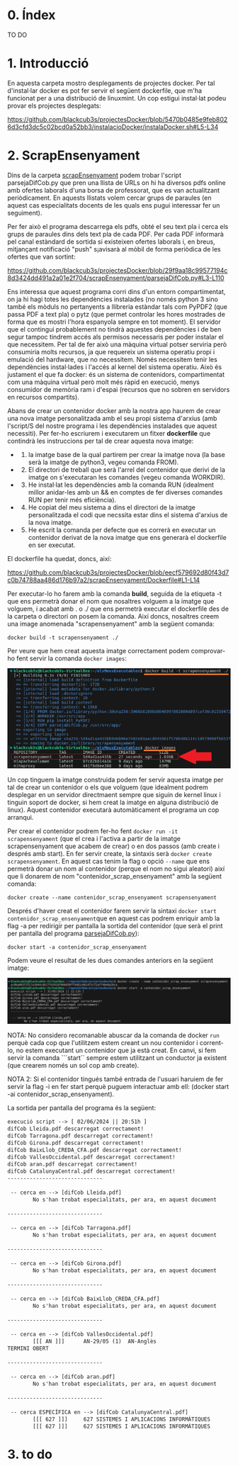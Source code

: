 

# 0. Índex

TO DO

# 1. Introducció

En aquesta carpeta mostro desplegaments de projectes docker. Per tal d'instal·lar docker es pot fer servir el següent dockerfile, que m'ha funcionat per a una distribució de linuxmint. Un cop estigui instal·lat podeu provar els projectes desplegats:

https://github.com/blackcub3s/projectesDocker/blob/5470b0485e9feb8026d3cfd3dc5c02bcd0a52bb3/instalacioDocker/instalaDocker.sh#L5-L34

# 2. ScrapEnsenyament

Dins de la carpeta [scrapEnsenyament](/scrapEnsenyament/) podem trobar l'script parsejaDifCob.py que pren una llista de URLs on hi ha diversos pdfs online amb ofertes laborals d'una borsa de professorat, que es van actualitzant periòdicament. En aquests llistats volem cercar grups de paraules (en aquest cas especialitats docents de les quals ens pugui interessar fer un seguiment).

Per fer això el programa descarrega els pdfs, obté el seu text pla i cerca els grups de paraules dins dels text pla de cada PDF. Per cada PDF informarà pel canal estàndard de sortida si existeixen ofertes laborals i, en breus, mitjançant notificació "push" s¡avisarà al mòbil de forma periòdica de les ofertes que van sortint:

https://github.com/blackcub3s/projectesDocker/blob/29f9aa18c99577194c8d3424dd491a2a01e2f704/scrapEnsenyament/parsejaDifCob.py#L3-L110

Ens interessa que aquest programa corri dins d'un entorn compartimentat, on ja hi hagi totes les dependències instalades (no només python 3 sino també els mòduls no pertanyents a llibreria estàndar tals com PyPDF2 (que passa PDF a text pla) o pytz (que permet controlar les hores mostrades de forma que es mostri l'hora espanyola sempre en tot moment). El servidor que el contingui probablement no tindrà aquestes dependències i de ben segur tampoc tindrem accés als permisos necessaris per poder instalar el que necessitem. Per tal de fer això una màquina virtual potser serviria però consumiria molts recursos, ja que requereix un sistema operatiu propi i emulació del hardware, que no necessitem. Només necessitem tenir les dependències instal·lades i l'accés al kernel del sistema operatiu. Això és justament el que fa docker: és un sistema de contenidors, compartimentat com una màquina virtual però molt més ràpid en execució, menys consumidor de memòria ram i d'espai (recursos que no sobren en servidors en recursos compartits). 

Abans de crear un contenidor docker amb la nostra app haurem de crear una nova imatge personalitzada amb el seu propi sistema d'arxius (amb l'script/S del nostre programa i les dependències instalades que aquest necessiti). Per fer-ho escriurem i executarem un fitxer <strong>dockerfile</strong> que contindrà les instruccions per tal de crear aquesta nova imatge: 

- 1. la imatge base de la qual partirem per crear la imatge nova (la base serà la imatge de python3, vegeu comanda FROM).
- 2. El directori de treball que serà l'arrel del contenidor que derivi de la imatge on s'executaran les comandes (vegeu comanda WORKDIR).
- 3. He instal·lat les dependències amb la comanda RUN (idealment millor anidar-les amb un && en comptes de fer diverses comandes RUN per tenir més eficiència).
- 4. He copiat del meu sistema a dins el directori de la imatge personalitzada el codi que necssita estar dins el sistema d'arxius de la nova imatge.
- 5. He escrit la comanda per defecte que es correrà en executar un contenidor derivat de la nova imatge que ens generarà el dockerfile en ser executat.

El dockerfile ha quedat, doncs, així:

https://github.com/blackcub3s/projectesDocker/blob/eecf579692d80f43d7c0b74788aa486d176b97a2/scrapEnsenyament/Dockerfile#L1-L14


Per executar-lo ho farem amb la comanda <strong>build</strong>, seguida de la etiqueta -t que ens permetrà donar el nom que nosaltres volguem a la imatge que volguem, i acabat amb . o ./ que ens permetrà executar el dockerfile des de la carpeta o directori on posem la comanda. Així doncs, nosaltres creem una image anomenada "scrapensenyament" amb la següent comanda:

```
docker build -t scrapensenyament ./
```

Per veure que hem creat aquesta imatge correctament podem comprovar-ho fent servir la comanda `docker images`:

![Ep! imatge no carregada.](/scrapEnsenyament/img/1_dockerBuild_creacioImatge.png)

Un cop tinguem la imatge construida podem fer servir aquesta imatge per tal de crear un contenidor o els que volguem (que idealment podrem desplegar en un servidor directmaent sempre que siguin de kernel linux i tinguin soport de docker, si hem creat la imatge en alguna distribució de linux). Aquest contenidor executarà automàticament el programa un cop arranqui.

Per crear el contenidor podrem fer-ho fent ```docker run -it scrapensenyament``` (que el crea i l'activa a partir de la imatge scrapensenyament que acabem de crear) o en dos passos (amb create i després amb start). En fer servir create, la sintaxis serà ```docker create scrapensenyament```. En aquest cas tenim la flag o opció ```--name``` que ens permetrà donar un nom al contenidor (perque el nom no sigui aleatori) així que li donarem de nom "contenidor_scrap_ensenyament" amb la següent comanda:

```
docker create --name contenidor_scrap_ensenyament scrapensenyament
```
Després d'haver creat el contenidor farem servir la sintaxi ```docker start contenidor_scrap_ensenyament```que en aquest cas podrem enriquir amb la flag -a per redirigir per pantalla la sortida del contenidor (que serà el print per pantalla del programa [parsejaDifCob.py](/scrapEnsenyament/parsejaDifCob.py)):

```
docker start -a contenidor_scrap_ensenyament
```

Podem veure el resultat de les dues comandes anteriors en la següent imatge:

![imatge start i create no ha carregat](/scrapEnsenyament/img/startIcreate_demo.PNG)

NOTA: No considero recomanable abuscar da la comanda de docker ```run``` perquè cada cop que l'utilitzem estem creant un nou contenidor i corrent-lo, no estem executant un contenidor que ja està creat. En canvi, si fem servir la comanda ```start`` sempre estem utilitzant un conductor ja existent (que crearem només un sol cop amb create).

NOTA 2: Si el contenidor tingués també entrada de l'usuari haruiem de fer servir la flag -i en fer start perquè puguem interactuar amb ell: (docker start -ai contenidor_scrap_ensenyament).

La sortida per pantalla del programa és la següent:

```
execució script --> [ 02/06/2024 || 20:51h ]
difCob Lleida.pdf descarregat correctament!
difCob Tarragona.pdf descarregat correctament!
difCob Girona.pdf descarregat correctament!
difCob BaixLlob_CREDA_CFA.pdf descarregat correctament!
difCob VallesOccidental.pdf descarregat correctament!
difCob aran.pdf descarregat correctament!
difCob CatalunyaCentral.pdf descarregat correctament!
------------------------------

 -- cerca en --> [difCob Lleida.pdf]
        No s'han trobat especialitats, per ara, en aquest document

------------------------------

 -- cerca en --> [difCob Tarragona.pdf]
        No s'han trobat especialitats, per ara, en aquest document

------------------------------

 -- cerca en --> [difCob Girona.pdf]
        No s'han trobat especialitats, per ara, en aquest document

------------------------------

 -- cerca en --> [difCob BaixLlob_CREDA_CFA.pdf]
        No s'han trobat especialitats, per ara, en aquest document

------------------------------

 -- cerca en --> [difCob VallesOccidental.pdf]
        [[[ AN ]]]      AN-29/05 (1)  AN-Anglès                                             TERMINI OBERT 

------------------------------

 -- cerca en --> [difCob aran.pdf]
        No s'han trobat especialitats, per ara, en aquest document

------------------------------

 -- cerca ESPECÍFICA en --> [difCob CatalunyaCentral.pdf]
        [[[ 627 ]]]     627 SISTEMES I APLICACIONS INFORMÀTIQUES    
        [[[ 627 ]]]     627 SISTEMES I APLICACIONS INFORMÀTIQUES    
```

# 3. to do
